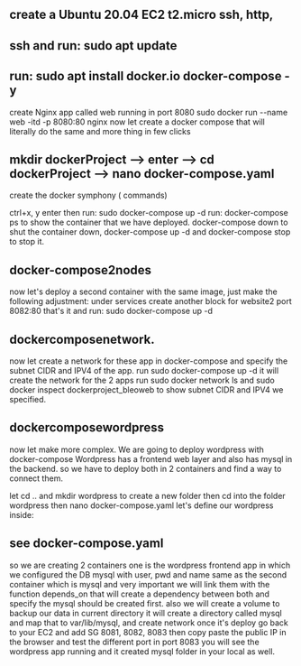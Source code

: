 ## create a Ubuntu 20.04 EC2 t2.micro ssh, http,
## ssh and run: sudo apt update
## run: sudo apt install docker.io docker-compose -y
create Nginx app called web running in port 8080
sudo docker run --name web -itd -p 8080:80 nginx
now let create a docker compose that will literally do the same and more thing in few clicks 
## mkdir dockerProject --> enter --> cd dockerProject --> nano docker-compose.yaml
create the docker symphony ( commands)

ctrl+x, y enter then run: sudo docker-compose up -d
run: docker-compose ps to show the container that we have deployed.
docker-compose down to shut the container down, docker-compose up -d and docker-compose stop to stop it.
## docker-compose2nodes
now let's deploy a second container with the same image, just make the following adjustment:
under services create another block for website2 port 8082:80 that's it
and run: sudo docker-compose up -d
## dockercomposenetwork. 
 now let create a network for these app in docker-compose and specify the subnet CIDR and IPV4 of the app.
 run sudo docker-compose up -d 
it will create the network for the 2 apps run sudo docker network ls 
and sudo docker inspect dockerproject_bleoweb to show subnet CIDR and IPV4 we specified.
## dockercomposewordpress
now let make more complex. We are going to deploy wordpress with docker-compose
Wordpress has a frontend web layer and also has mysql in the backend.
so we have to deploy both in 2 containers and find a way to connect them.

let cd .. and mkdir wordpress to create a new folder then cd into the folder wordpress
then nano docker-compose.yaml let's define our wordpress inside:
## see docker-compose.yaml 
so we are creating 2 containers one is the wordpress frontend app in which we configured
the DB mysql with user, pwd and name same as the second container which is mysql
and very important we will link them with the function depends_on that will
create a dependency between both and specify the mysql should be created first.
also we will create a volume to backup our data in current directory it will
create a directory called mysql and map that to var/lib/mysql, and create network
once it's deploy go back to your EC2 and add SG 8081, 8082, 8083 then copy paste
the public IP in the browser and test the different port in port 8083 you will see
the wordpress app running and it created mysql folder in your local as well.
